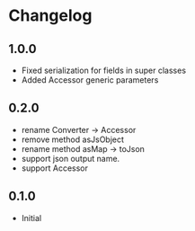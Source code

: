 # Changelog

## 1.0.0

- Fixed serialization for fields in super classes
- Added Accessor generic parameters

## 0.2.0

- rename Converter -> Accessor
- remove method asJsObject
- rename method asMap -> toJson
- support json output name.
- support Accessor

## 0.1.0

- Initial